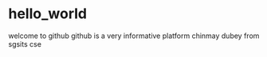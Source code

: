 # hello_world
welcome to github
github is a very informative platform
chinmay dubey
from sgsits
cse 